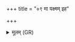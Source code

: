 +++
title = "०९ मा यक्ष्मम् इह"

+++
<details><summary>मूलम् (GR)</summary>

+++(PSK 20.22.9)+++मा यक्ष्मम् इह हासिष्ट  
मा रिफन्तो वि गातन ।  
सुभूतम् अस्मभ्यं धत्त  
युष्मान् अन्व् एतु किल्बिषम् ॥
</details>